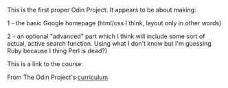 This is the first proper Odin Project.
It appears to be about making:

1	- the basic Google homepage (html/css I think, layout only in other words)

2	- an optional "advanced" part which I think will include some sort of actual, active search function. Using what I don't know but I'm guessing Ruby because I thing Perl is dead?)


This is a link to the course:

From The Odin Project's [curriculum](http://www.theodinproject.com/web-development-101/html-css)